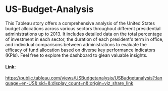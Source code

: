 # US-Budget-Analysis  

This Tableau story offers a comprehensive analysis of the United States budget allocations across various sectors throughout different presidential administrations up to 2013. It includes detailed data on the total percentage of investment in each sector, the duration of each president's term in office, and individual comparisons between administrations to evaluate the efficacy of fund allocation based on diverse key performance indicators (KPIs). Feel free to explore the dashboard to glean valuable insights.

 #### Link:
 https://public.tableau.com/views/USBudgetanalysis/USBudgetanalysis?:language=en-US&:sid=&:display_count=n&:origin=viz_share_link

